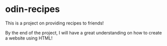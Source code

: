 # odin-recipes
This is a project on providing recipes to friends!

By the end of the project, I will have a great understanding on how to create a website using HTML!